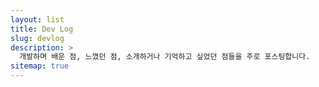 ```yaml
---
layout: list
title: Dev Log
slug: devlog
description: >
  개발하며 배운 점, 느꼈던 점, 소개하거나 기억하고 싶었던 점들을 주로 포스팅합니다.
sitemap: true
---
```

